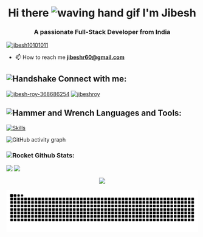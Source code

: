 <h1 align="center">Hi there <img src="https://user-images.githubusercontent.com/72663882/171687151-bb31c996-c9d2-49c8-b593-734946893b23.gif" alt="waving hand gif" aria-hidden="true" width="40" /> I'm Jibesh</h1>
<h3 align="center">A passionate Full-Stack Developer from India</h3>

<p align="left"> <a href="https://github-profile-trophy.vercel.app/?username=jibesh10101011&theme=dracula"><img src="https://github-profile-trophy.vercel.app/?username=jibesh10101011&theme=dracula" alt="jibesh10101011" /></a> </p>

- 📫 How to reach me **jibeshr60@gmail.com**

## <img src="https://raw.githubusercontent.com/Tarikul-Islam-Anik/Animated-Fluent-Emojis/master/Emojis/Hand%20gestures/Handshake.png" alt="Handshake" width="25" height="25" /> **Connect with me:**  
<p align="left">
<a href="https://linkedin.com/in/jibesh-roy-368686254" target="blank"><img align="center" src="https://raw.githubusercontent.com/rahuldkjain/github-profile-readme-generator/master/src/images/icons/Social/linked-in-alt.svg" alt="jibesh-roy-368686254" height="30" width="40" /></a>
<a href="https://kaggle.com/jibeshroy" target="blank"><img align="center" src="https://raw.githubusercontent.com/rahuldkjain/github-profile-readme-generator/master/src/images/icons/Social/kaggle.svg" alt="jibeshroy" height="30" width="40" /></a>
</p>

## <img src="https://media2.giphy.com/media/QssGEmpkyEOhBCb7e1/giphy.gif?cid=ecf05e47a0n3gi1bfqntqmob8g9aid1oyj2wr3ds3mg700bl&rid=giphy.gif" alt="Hammer and Wrench" width="30" height="30" /> **Languages and Tools:**  
  
<p align="left">
  <a href="https://skillicons.dev">
    <img src="https://skillicons.dev/icons?i=react,angular,ts,aws,django,docker,graphql,ai,js,kafka,go,nextjs,nginx,nodejs,express,fastapi,py,pytorch,tensorflow,redux,bash,c,cpp,dart,flask,git,grafana,kubernetes,linux,opencv,redis,mysql,postgres,mongodb,prisma,rust,sqlite,tailwind,bootstrap" alt="Skills" /> </a>
</p>

<p align="left">
  <img src="https://github-readme-activity-graph.vercel.app/graph?username=Jibesh10101011&bg_color=060609&color=dedede&line=4e9e4c&point=15b6cb&area=true&hide_border=true" alt="GitHub activity graph" width="80%" />
</p>


<h3 align="left"><img src="https://raw.githubusercontent.com/Tarikul-Islam-Anik/Animated-Fluent-Emojis/master/Emojis/Travel%20and%20places/Rocket.png" alt="Rocket" width="30" height="30" /> Github Stats:</h3>
<p align = 'left'>
    <img src='https://github-readme-stats-sigma-five.vercel.app/api?username=Jibesh10101011&count_private=true&include_all_commits=true&show_icons=true&theme=gotham&hide_border=true&line_height=27'/>
    <img src='https://github-readme-stats-sigma-five.vercel.app/api/top-langs/?username=Jibesh10101011&show_icons=true&theme=gotham&line_height=27&hide_border=true'/>
</p>


<p align='center'>
    <img src='https://github-readme-streak-stats.herokuapp.com/?user=Jibesh10101011&theme=gotham&hide_border=true'>
</p>

<picture>
  <source media="(prefers-color-scheme: dark)" srcset="https://raw.githubusercontent.com/Jibesh10101011/Jibesh10101011/output/github-snake-dark.svg" />
  <source media="(prefers-color-scheme: light)" srcset="https://raw.githubusercontent.com/Jibesh10101011/Jibesh10101011/output/github-snake.svg" />
  <img alt="github-snake" src="https://raw.githubusercontent.com/Jibesh10101011/Jibesh10101011/output/github-snake.svg" />
</picture>
